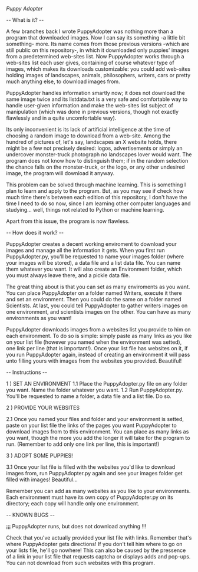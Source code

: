 
*Puppy Adopter*

-- What is it? --

A few branches back I wrote PuppyAdopter was nothing more than a program that downloaded images. Now I can say its something -a little bit something- more. Its name comes from those previous versions -which are still public on this repository-, in which it downloaded only puppies' images from a predetermined web-sites list. Now PuppyAdopter works through a web-sites list each user gives, containing of course whatever type of images, which makes its downloads customizable: you could add web-sites holding images of landscapes, animals, philosophers, writers, cars or pretty much anything else, to download images from.

PuppyAdopter handles information smartly now; it does not download the same image twice and its listdata.txt is a very safe and comfortable way to handle user-given information and make the web-sites list subject of manipulation (which was done in previous versions, though not exactly flawlessly and in a quite uncomfortable way).

Its only inconvenient is its lack of artificial intelligence at the time of choosing a random image to download from a web-site. Among the hundred of pictures of, let's say, landscapes an X website holds, there might be a few not precisely desired: logos, advertisements or simply an undercover monster-truck photograph no landscapes lover would want. The program does not know how to distinguish them; if in the random selection the chance falls on the monster-truck, or the logo, or any other undesired image, the program will download it anyway.

This problem can be solved through machine learning. This is something I plan to learn and apply to the program. But, as you may see if check how much time there's between each edition of this repository, I don't have the time I need to do so now, since I am learning other computer languages and studying... well, things not related to Python or machine learning.

Apart from this issue, the program is now flawless.

-- How does it work? --

PuppyAdopter creates a decent working enviroment to download your images and manage all the information it gets. When you first run PuppyAdopter.py, you'll be requested to name your images folder (where your images will be stored), a data file and a list data file. You can name them whatever you want. It will also create an Environment folder, which you must always leave there, and a pickle data file.

The great thing about is that you can set as many enviroments as you want. You can place PuppyAdopter on a folder named Writers, execute it there and set an environment. Then you could do the same on a folder named Scientists. At last, you could tell PuppyAdopter to gather writers images on one environment, and scientists images on the other. You can have as many environments as you want!

PuppyAdopter downloads images from a websites list you provide to him on each environment. To do so is simple: simply paste as many links as you like on your list file (however you named when the environment was setted), one link per line (that is important!). Once your list file has websites on it, if you run PuppyAdopter again, instead of creating an environment it will pass unto filling yours with images from the websites you provided. Beautiful!

-- Instructions --

1 ) SET AN ENVIRONMENT
1.1 Place the PuppyAdopter.py file on any folder you want. Name the folder whatever you want.
1.2 Run PuppyAdopter.py. You'll be requested to name a folder, a data file and a list file. Do so.

2 ) PROVIDE YOUR WEBSITES

2.1 Once you named your files and folder and your environment is setted, paste on your list file the links of the pages you want PuppyAdopter to download images from to this environment. You can place as many links as you want, though the more you add the longer it will take for the program to run. (Remember to add only one link per line, this is important!)

3 ) ADOPT SOME PUPPIES!

3.1 Once your list file is filled with the websites you'd like to download images from, run PuppyAdopter.py again and see your images folder get filled with images! Beautiful...


Remember you can add as many websites as you like to your environments. Each environment must have its own copy of PuppyAdopter.py on its directory; each copy will handle only one environment.

-- KNOWN BUGS --

¡¡¡ PuppyAdopter runs, but does not download anything !!! 

  Check that you've actually provided your list file with links. Remember that's where PuppyAdopter gets directions! If you don't tell him where to go on your lists file, he'll go nowhere!
  This can also be caused by the pressence of a link in your list file that requests captcha or displays adds and pop-ups. You can not download from such websites with this program.


